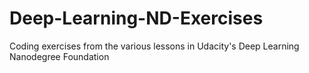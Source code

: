 # Deep-Learning-ND-Exercises
Coding exercises from the various lessons in Udacity's Deep Learning Nanodegree Foundation
